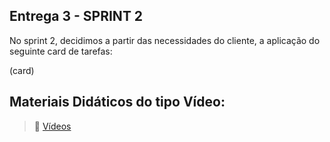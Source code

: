 ## Entrega 3 - SPRINT 2

No sprint 2, decidimos a partir das necessidades do cliente, a aplicação do seguinte card de tarefas:

(card)

## Materiais Didáticos do tipo Vídeo:

> :movie_camera: [Vídeos](https://github.com/Grupo-1-2020-PI-FATEC-ADS/SOS-EDUCA/tree/master/Materiais%20Did%C3%A1ticos/2%20-%20V%C3%ADdeos)
